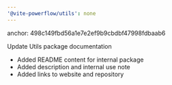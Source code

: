 ```yaml
---
'@vite-powerflow/utils': none
---
```


anchor: 498c149fbd56a1e7e2ef9b9cbdbf47998fdbaab6

Update Utils package documentation

- Added README content for internal package
- Added description and internal use note
- Added links to website and repository
